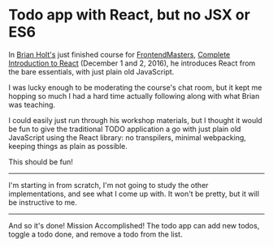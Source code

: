 # Todo app with React, but no JSX or ES6

In [Brian Holt's](https://twitter.com/holtbt) just finished course
for [FrontendMasters](https://frontendmasters.com), [Complete
Introduction to React](https://frontendmasters.com/workshops/intro-react-2/) (December
1 and 2, 2016), he introduces React from the bare essentials, with
just plain old JavaScript.

I was lucky enough to be moderating the course's chat room, but it
kept me hopping so much I had a hard time actually following along
with what Brian was teaching.

I could easily just run through his workshop materials, but I thought
it would be fun to give the traditional TODO application a go with
just plain old JavaScript using the React library: no transpilers, 
minimal webpacking, keeping things as plain as possible.

This should be fun!

--------

I'm starting in from scratch, I'm not going to study the other
implementations, and see what I come up with. It won't be pretty, but
it will be instructive to me.

---------

And so it's done! Mission Accomplished! The todo app can add new todos,
toggle a todo done, and remove a todo from the list.

